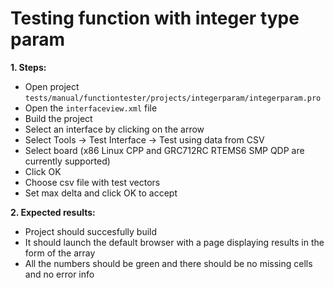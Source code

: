 # Testing function with integer type param

**1. Steps:**

* Open project `tests/manual/functiontester/projects/integerparam/integerparam.pro`
* Open the `interfaceview.xml` file
* Build the project
* Select an interface by clicking on the arrow
* Select Tools -> Test Interface -> Test using data from CSV
* Select board (x86 Linux CPP and GRC712RC RTEMS6 SMP QDP are currently supported)
* Click OK
* Choose csv file with test vectors
* Set max delta and click OK to accept

**2. Expected results:**

* Project should succesfully build
* It should launch the default browser with a page displaying results in the form of the array
* All the numbers should be green and there should be no missing cells and no error info
